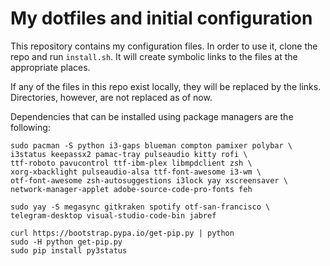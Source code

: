 # My dotfiles and initial configuration

This repository contains my configuration files. In order to use it, clone the repo and run `install.sh`. It will create symbolic links to the files at the appropriate places.

If any of the files in this repo exist locally, they will be replaced by the links. Directories, however, are not replaced as of now.

Dependencies that can be installed using package managers are the following:

    sudo pacman -S python i3-gaps blueman compton pamixer polybar \
    i3status keepassx2 pamac-tray pulseaudio kitty rofi \
    ttf-roboto pavucontrol ttf-ibm-plex libmpdclient zsh \
    xorg-xbacklight pulseaudio-alsa ttf-font-awesome i3-wm \
    otf-font-awesome zsh-autosuggestions i3lock yay xscreensaver \
    network-manager-applet adobe-source-code-pro-fonts feh
    
    sudo yay -S megasync gitkraken spotify otf-san-francisco \
    telegram-desktop visual-studio-code-bin jabref

    curl https://bootstrap.pypa.io/get-pip.py | python
    sudo -H python get-pip.py
    sudo pip install py3status